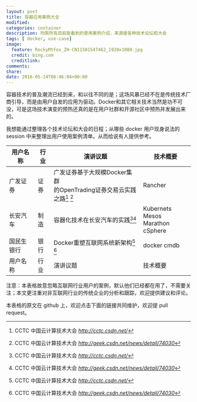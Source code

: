 ```yaml
---
layout: post
title: 容器应用案例大全
modified:
categories: container
description: 均聚所有目前能看到的使用案例介绍，来源是各种技术论坛和大会
tags: [ docker, use-case]
image:
  feature: RockyMtFox_ZH-CN11501547462_1920x1080.jpg
  credit: bing.com
  creditlink:
comments:
share:
date: 2016-05-14T06:46:04+00:00
---
```



容器技术的普及潮流已经到来，和以往不同的是；这场风暴已经不在是传统技术厂商引导，而是由用户自发的应用为驱动。Docker和其它相关技术当然是功不可没，可是这场技术演变的预热还真的是在用户社群和开源社区中预热并发展出来的。

我想能通过整理各个技术论坛和大会的日程；从哪些 docker 用户现身说法的 session 中来整理出用户使用案例清单。从而给说有人提供参考。

<!-- more -->

用户名称 | 行业  |  演讲议题 | 技术概要 
------- | ------- | ------- | ------- 
广发证券 | 证券  |  广发证券基于大规模Docker集群<br>的OpenTrading证券交易云实践之路[^1] [^2] | Rancher  
长安汽车 | 制造  | 容器化技术在长安汽车的实践[^1][^2] | Kubernets Mesos<br> Marathon cSphere 
国民生银行| 银行 |Docker重塑互联网系统新架构[^1] [^2] | docker cmdb 
用户名称 | 行业  |  演讲议题 |   技术概要



注意：本表格故意忽略互联网行业用户的案例，默认他们已经都在用了，不需要关注；本文更注重对非互联网行业的传统企业的分析和跟踪，欢迎提供建议和评论。

本表格的原文在 github 上，欢迎点击下面的链接共同维护，欢迎提 pull request。

[^1]: CCTC 中国云计算技术大会 *http://cctc.csdn.net/*
[^2]: CCTC 中国云计算技术大会 *http://geek.csdn.net/news/detail/74030*



